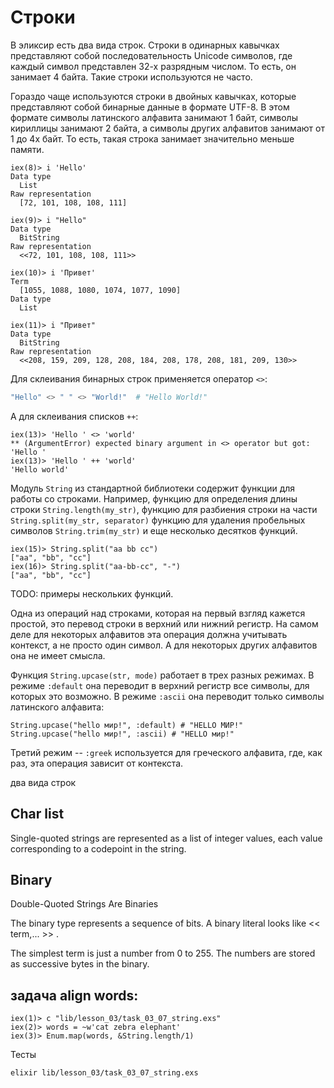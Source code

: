 # Строки

В эликсир есть два вида строк. Строки в одинарных кавычках представляют собой последовательность Unicode символов, где каждый символ представлен 32-х разрядным числом. То есть, он занимает 4 байта. Такие строки используются не часто.

Гораздо чаще используются строки в двойных кавычках, которые представляют собой бинарные данные в формате UTF-8. В этом формате символы латинского алфавита занимают 1 байт, символы кириллицы занимают 2 байта, а символы других алфавитов занимают от 1 до 4х байт. То есть, такая строка занимает значительно меньше памяти.

```
iex(8)> i 'Hello'
Data type
  List
Raw representation
  [72, 101, 108, 108, 111]

iex(9)> i "Hello"
Data type
  BitString
Raw representation
  <<72, 101, 108, 108, 111>>

iex(10)> i 'Привет'
Term
  [1055, 1088, 1080, 1074, 1077, 1090]
Data type
  List

iex(11)> i "Привет"
Data type
  BitString
Raw representation
  <<208, 159, 209, 128, 208, 184, 208, 178, 208, 181, 209, 130>>
```

Для склеивания бинарных строк применяется оператор `<>`:

```elixir
"Hello" <> " " <> "World!"  # "Hello World!"
```

А для склеивания списков `++`:
```
iex(13)> 'Hello ' <> 'world'
** (ArgumentError) expected binary argument in <> operator but got: 'Hello '
iex(13)> 'Hello ' ++ 'world'
'Hello world'
```

Модуль `String` из стандартной библиотеки содержит функции для работы со строками. Например, функцию для определения длины строки `String.length(my_str)`, функцию для разбиения строки на части `String.split(my_str, separator)` функцию для удаления пробельных символов `String.trim(my_str)` и еще несколько десятков функций.

```
iex(15)> String.split("aa bb cc")
["aa", "bb", "cc"]
iex(16)> String.split("aa-bb-cc", "-")
["aa", "bb", "cc"]
```

TODO: примеры нескольких функций.

Одна из операций над строками, которая на первый взгляд кажется простой, это перевод строки в верхний или нижний регистр. На самом деле для некоторых алфавитов эта операция должна учитывать контекст, а не просто один символ. А для некоторых других алфавитов она не имеет смысла.

Функция `String.upcase(str, mode)` работает в трех разных режимах. В режиме `:default` она переводит в верхний регистр все символы, для которых это возможно. В режиме `:ascii` она переводит только символы латинского алфавита:

```
String.upcase("hello мир!", :default) # "HELLO МИР!"
String.upcase("hello мир!", :ascii) # "HELLO мир!"
```

Третий режим -- `:greek` используется для греческого алфавита, где, как раз, эта операция зависит от контекста.


два вида строк


## Char list

Single-quoted strings are represented as a list of integer values,
each value corresponding to a codepoint in the string.

## Binary

Double-Quoted Strings Are Binaries

The binary type represents a sequence of bits.
A binary literal looks like << term,... >> .

The simplest term is just a number from 0 to 255.
The numbers are stored as successive bytes in the binary.


## задача align words:
```
iex(1)> c "lib/lesson_03/task_03_07_string.exs"
iex(2)> words = ~w'cat zebra elephant'
iex(3)> Enum.map(words, &String.length/1)
```

Тесты
```
elixir lib/lesson_03/task_03_07_string.exs
```
